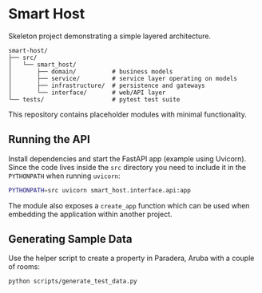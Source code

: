 # Smart Host

Skeleton project demonstrating a simple layered architecture.

```
smart-host/
├── src/
│   └── smart_host/
│       ├── domain/          # business models
│       ├── service/         # service layer operating on models
│       ├── infrastructure/  # persistence and gateways
│       └── interface/       # web/API layer
└── tests/                   # pytest test suite
```

This repository contains placeholder modules with minimal functionality.

## Running the API

Install dependencies and start the FastAPI app (example using Uvicorn). Since
the code lives inside the ``src`` directory you need to include it in the
``PYTHONPATH`` when running ``uvicorn``:

```bash
PYTHONPATH=src uvicorn smart_host.interface.api:app
```

The module also exposes a ``create_app`` function which can be used when
embedding the application within another project.

## Generating Sample Data

Use the helper script to create a property in Paradera, Aruba with a couple of rooms:

```bash
python scripts/generate_test_data.py
```
